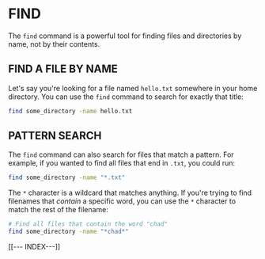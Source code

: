 # FIND

The `find` command is a powerful tool for finding files and directories by name, not by their contents.

## FIND A FILE BY NAME

Let's say you're looking for a file named `hello.txt` somewhere in your home directory. You can use the `find` command to search for exactly that title:

```bash
find some_directory -name hello.txt
```

## PATTERN SEARCH

The `find` command can also search for files that match a pattern. For example, if you wanted to find all files that end in `.txt`, you could run:

```bash
find some_directory -name "*.txt"
```

The `*` character is a wildcard that matches anything. If you're trying to find filenames that _contain_ a specific word, you can use the `*` character to match the rest of the filename:

```bash
# Find all files that contain the word "chad"
find some_directory -name "*chad*"
```

[[--- INDEX---]]